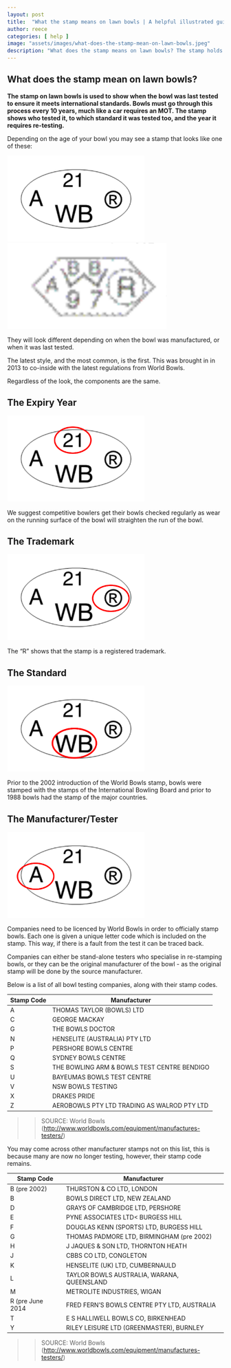 ```yaml
---
layout: post
title:  "What the stamp means on lawn bowls | A helpful illustrated guide"
author: reece
categories: [ help ]
image: "assets/images/what-does-the-stamp-mean-on-lawn-bowls.jpeg"
description: "What does the stamp means on lawn bowls? The stamp holds vital information on your bowls, and can be critial for some competitons. "
---
```


## What does the stamp mean on lawn bowls?

**The stamp on lawn bowls is used to show when the bowl was last tested to ensure it meets international standards. Bowls must go through this process every 10 years, much like a car requires an MOT. The stamp shows who tested it, to which standard it was tested too, and the year it requires re-testing.**

Depending on the age of your bowl you may see a stamp that looks like one of these:

<img src="/assets/images/lawn-bowls-stamp/new-stamp.png" alt="" height="200px" style="max-height: 200px;" />


<img src="/assets/images/lawn-bowls-stamp/old-stamp.png" alt="" height="200px" style="max-height: 200px;" />

They will look different depending on when the bowl was manufactured, or when it was last tested.

The latest style, and the most common, is the first. This was brought in in 2013 to co-inside with the latest regulations from World Bowls.

Regardless of the look, the components are the same.

## The Expiry Year

<img src="/assets/images/lawn-bowls-stamp/new-stamp-expiry.png" alt="" height="200px" style="max-height: 200px;" />

We suggest competitive bowlers get their bowls checked regularly as wear on the running surface of the bowl will straighten the run of the bowl.

## The Trademark

<img src="/assets/images/lawn-bowls-stamp/new-stamp-registered.png" alt="" height="200px" style="max-height: 200px;" />

The “R” shows that the stamp is a registered trademark.

## The Standard

<img src="/assets/images/lawn-bowls-stamp/new-stamp-standard.png" alt="" height="200px" style="max-height: 200px;" />

Prior to the 2002 introduction of the World Bowls stamp, bowls were stamped with the stamps of the International Bowling Board and prior to 1988 bowls had the stamp of the major countries.

## The Manufacturer/Tester

<img src="/assets/images/lawn-bowls-stamp/new-stamp-tester.png" alt="" height="200px" style="max-height: 200px;" />

Companies need to be licenced by World Bowls in order to officially stamp bowls. Each one is given a unique letter code which is included on the stamp. This way, if there is a fault from the test it can be traced back.

Companies can either be stand-alone testers who specialise in re-stamping bowls, or they can be the original manufacturer of the bowl - as the original stamp will be done by the source manufacturer.

Below is a list of all bowl testing companies, along with their stamp codes.

|  Stamp Code |  Manufacturer |
|---|---|
| A  | THOMAS TAYLOR (BOWLS) LTD  |
| C  | GEORGE MACKAY  |
| G  | THE BOWLS DOCTOR  |
| N  | HENSELITE (AUSTRALIA) PTY LTD  |
| P  | PERSHORE BOWLS CENTRE  |
| Q  | SYDNEY BOWLS CENTRE  |
| S  | THE BOWLING ARM & BOWLS TEST CENTRE BENDIGO  |
| U  | BAYEUMAS BOWLS TEST CENTRE  |
| V  | NSW BOWLS TESTING  |
| X  | DRAKES PRIDE  |
| Z  | AEROBOWLS PTY LTD TRADING AS WALROD PTY LTD  |

>> SOURCE: World Bowls (http://www.worldbowls.com/equipment/manufactures-testers/)

You may come across other manufacturer stamps not on this list, this is because many are now no longer testing, however, their stamp code remains.

|  Stamp Code |  Manufacturer |
|---|---|
| B (pre 2002)  | THURSTON & CO LTD, LONDON  |
| B  | BOWLS DIRECT LTD, NEW ZEALAND  |
| D  | GRAYS OF CAMBRIDGE LTD, PERSHORE  |
| E  | PYNE ASSOCIATES LTD< BURGESS HILL  |
| F  | DOUGLAS KENN (SPORTS) LTD, BURGESS HILL  |
| G  | THOMAS PADMORE LTD, BIRMINGHAM (pre 2002)  |
| H  | J JAQUES & SON LTD, THORNTON HEATH  |
| J  | CBBS CO LTD, CONGLETON  |
| K  | HENSELITE (UK) LTD, CUMBERNAULD  |
| L  | TAYLOR BOWLS AUSTRALIA, WARANA, QUEENSLAND  |
| M  | METROLITE INDUSTRIES, WIGAN  |
| R (pre June 2014  | FRED FERN’S BOWLS CENTRE PTY LTD, AUSTRALIA  |
| T  | E S HALLIWELL BOWLS CO, BIRKENHEAD  |
| Y  | RILEY LEISURE LTD (GREENMASTER), BURNLEY  |

>> SOURCE: World Bowls (http://www.worldbowls.com/equipment/manufactures-testers/)
